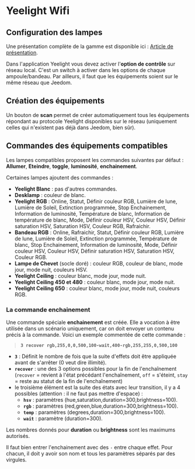 # Yeelight Wifi

## Configuration des lampes

Une présentation complète de la gamme est disponible ici : [Article de présentation](https://lunarok-domotique.com/plugins-jeedom/xiaomi-home-jeedom/yeelight-xiaomi-wifi-lamp/).

Dans l'application Yeelight vous devez activer l'**option de contrôle** sur réseau local. C'est un switch à activer dans les options de chaque ampoule/bandeau. Par ailleurs, il faut que les équipements soient sur le même réseau que Jeedom.

## Création des équipements

Un bouton de **scan** permet de créer automatiquement tous les équipements répondant au protocole Yeelight disponibles sur le réseau (uniquement celles qui n'existent pas déjà dans Jeedom, bien sûr).

## Commandes des équipements compatibles

Les lampes compatibles proposent les commandes suivantes par défaut : **Allumer**, **Eteindre**, **toggle**, **luminosité**, **enchainement**.

Certaines lampes ajoutent des commandes :

* **Yeelight Blanc** : pas d'autres commandes.
* **Desklamp** : couleur de blanc.
* **Yeelight RGB** : Online, Statut, Définir couleur RGB, Lumière de lune, Lumière de Soleil, Extinction programmée, Stop Enchainement, Information de luminosité, Température de blanc, Information de température de blanc, Mode, Définir couleur HSV, Couleur HSV, Définir saturation HSV, Saturation HSV, Couleur RGB, Rafraichir.
* **Bandeau RGB** : Online, Rafraichir, Statut, Définir couleur RGB, Lumière de lune, Lumière de Soleil, Extinction programmée, Température de blanc, Stop Enchainement, Information de luminosité, Mode, Définir couleur HSV, Couleur HSV, Définir saturation HSV, Saturation HSV, Couleur RGB.
* **Lampe de Chevet** (socle doré) : couleur RGB, couleur de blanc, mode jour, mode nuit, couleurs HSV.
* **Yeelight Ceiling** : couleur blanc, mode jour, mode nuit.
* **Yeelight Ceiling 450 et 480** : couleur blanc, mode jour, mode nuit.
* **Yeelight Ceiling 650** : couleur blanc, mode jour, mode nuit, couleurs RGB.

### La commande enchainement

Une commande spéciale **enchainement** est créée. Elle a vocation à être utilisée dans un scénario uniquement, car on doit envoyer un contenu précis à la commande.
Voici un exemple commentée de cette commande :

> **`3 recover rgb,255,0,0,500,100-wait,400-rgb,255,255,0,500,100`**

* **`3`** : Définit le nombre de fois que la suite d'effets doit être appliquée avant de s'arrêter (0 veut dire illimité).
* **`recover`** : une des 3 options possibles pour la fin de l'enchaînement (`recover` = revient à l'état précédant l'enchaînement, `off` = s'éteint, `stay` = reste au statut de la fin de l'enchaînement)
* le troisième élément est la suite des états avec leur transition, il y a 4 possibles (attention : il ne faut pas mettre d'espace) :
  * **`hsv`** : paramètres (hue,saturation,duration=300,brightness=100).
  * **`rgb`** : paramètres (red,green,blue,duration=300,brightness=100).
  * **`temp`** : paramètres (degrees,duration=300,brightness=100).
  * **`wait`** : paramètre (duration=300).

Les nombres donnés pour **duration** ou **brightness** sont les maximums autorisés.

Il faut bien entrer l'enchainement avec des `-` entre chaque effet. Pour chacun, il doit y avoir son nom et tous les paramètres séparés par des virgules.
